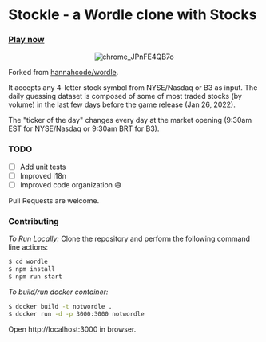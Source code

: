 # Stockle - a Wordle clone with Stocks

### [Play now](https://stockle.win)

<span align="center">
  
![chrome_JPnFE4QB7o](https://user-images.githubusercontent.com/17609157/151673416-2123bdc4-706b-4ce1-91fe-bfa556f5b2d8.png)
  
</span>

Forked from [hannahcode/wordle](https://github.com/hannahcode/wordle).

It accepts any 4-letter stock symbol from NYSE/Nasdaq or B3 as input. The daily guessing dataset is composed of some of
most traded stocks (by volume) in the last few days before the game release (Jan 26, 2022).

The "ticker of the day" changes every day at the market opening (9:30am EST for NYSE/Nasdaq or 9:30am BRT for B3).

### TODO

- [ ] Add unit tests
- [ ] Improved i18n
- [ ] Improved code organization 😅

Pull Requests are welcome.

### Contributing

_To Run Locally:_
Clone the repository and perform the following command line actions:

```bash
$ cd wordle
$ npm install
$ npm run start
```

_To build/run docker container:_

```bash
$ docker build -t notwordle .
$ docker run -d -p 3000:3000 notwordle
```

Open http://localhost:3000 in browser.
